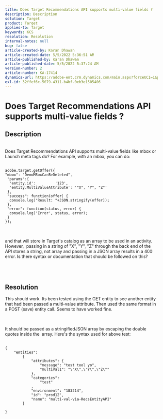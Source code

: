 ```yaml
---
title: Does Target Recommendations API supports multi-value fields ?
description: Description
solution: Target
product: Target
applies-to: Target
keywords: KCS
resolution: Resolution
internal-notes: null
bug: false
article-created-by: Karan Dhawan
article-created-date: 5/5/2022 5:36:51 AM
article-published-by: Karan Dhawan
article-published-date: 5/5/2022 5:37:24 AM
version-number: 2
article-number: KA-17414
dynamics-url: https://adobe-ent.crm.dynamics.com/main.aspx?forceUCI=1&pagetype=entityrecord&etn=knowledgearticle&id=3c966259-35cc-ec11-a7b5-6045bd00db25
exl-id: 32ffef6c-5079-4311-b4bf-0eb3e1505406
---
```

# Does Target Recommendations API supports multi-value fields ?

## Description

<br>Does Target Recommendations API supports multi-value fields like mbox or Launch meta tags do? For example, with an mbox, you can do:<br><br>

```
adobe.target.getOffer({
"mbox": "DemoMBoxCanBeDeleted",
 "params":{
  'entity.id':         '123',   
  'entity.MultiValueAttribute': '"X", "Y", "Z"'
 },
 "success": function(offer) {
  console.log("Result: "+JSON.stringify(offer));
 },
 "error": function(status, error) {
  console.log('Error', status, error);
 }
});
```

<br><br>and that will store in Target's catalog as an array to be used in an activity. However,  passing in a string of "X", "Y", "Z" through the back end of the API stores a string, not array and passing in a JSON array results in a 400 error. Is there syntax or documentation that should be followed on this?<br><br><br><br>

## Resolution


This should work. Its been tested using the GET entity to see another entity that had been passed a multi-value attribute. Then used the same format in a POST (save) entity call. Seems to have worked fine.




<br><br>It should be passed as a stringifiedJSON array by escaping the double quotes inside the  array. Here's the syntax used for above test:<br><br>

```
{
    "entities":
        {
            "attributes": {
                "message": "test tool yo",
                "multiVal1": "\"X\",\"Y\",\"Z\""
            },
            "categories": 
                "test"
            ,
            "environment": "183214",
            "id": "prod12",
            "name": "multi-val-via-RecsEntityAPI"
        }
    
}
```
